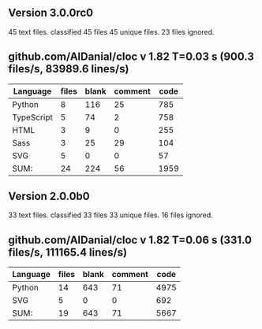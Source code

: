 ## Version 3.0.0rc0

45 text files.
classified 45 files
45 unique files.
23 files ignored.

github.com/AlDanial/cloc v 1.82  T=0.03 s (900.3 files/s, 83989.6 lines/s)
-------------------------------------------------------------------------------
Language                   | files        | blank      | comment         | code
---------------------------|--------------|------------|-----------------|-----
Python                     |     8        |   116      |      25         |  785
TypeScript                 |     5        |    74      |       2         |  758
HTML                       |     3        |     9      |       0         |  255
Sass                       |     3        |    25      |      29         |  104
SVG                        |     5        |     0      |       0         |   57
SUM:                       |    24        |   224      |      56         | 1959

## Version 2.0.0b0

33 text files.
classified 33 files
33 unique files.
16 files ignored.

github.com/AlDanial/cloc v 1.82  T=0.06 s (331.0 files/s, 111165.4 lines/s)
-------------------------------------------------------------------------------
Language                   | files        | blank      | comment         | code
---------------------------|--------------|------------|-----------------|-----
Python                     |    14        |   643      |      71         | 4975
SVG                        |     5        |     0      |       0         |  692
SUM:                       |    19        |   643      |      71         | 5667
